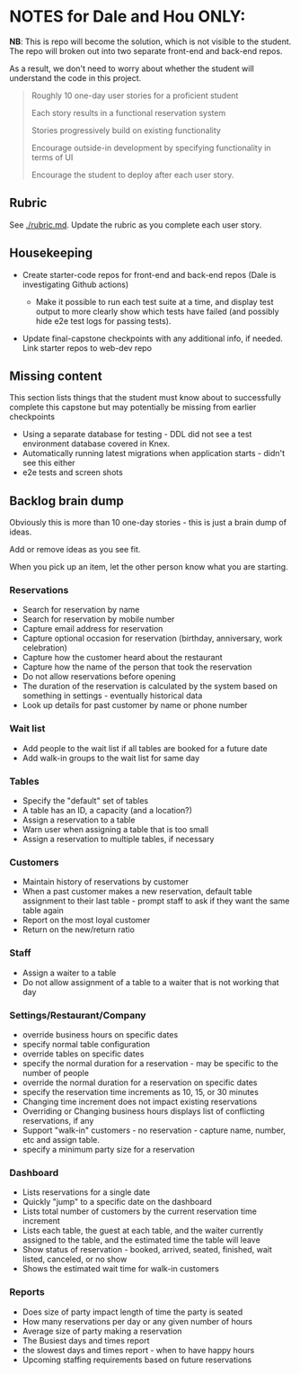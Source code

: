 # NOTES for Dale and Hou ONLY:

**NB**: This is repo will become the solution, which is not visible to the student. The repo will broken out into two separate front-end and back-end repos.

As a result, we don't need to worry about whether the student will understand the code in this project.

> Roughly 10 one-day user stories for a proficient student
>
> Each story results in a functional reservation system
>
> Stories progressively build on existing functionality
>
> Encourage outside-in development by specifying functionality in terms of UI
>
> Encourage the student to deploy after each user story.

## Rubric

See [./rubric.md](./rubric.md). Update the rubric as you complete each user story.

## Housekeeping

- Create starter-code repos for front-end and back-end repos (Dale is investigating Github actions)

  - Make it possible to run each test suite at a time, and display test output to more clearly show which tests have failed (and possibly hide e2e test logs for passing tests).

- Update final-capstone checkpoints with any additional info, if needed. Link starter repos to web-dev repo

## Missing content

This section lists things that the student must know about to successfully complete this capstone but may potentially be missing from earlier checkpoints

- Using a separate database for testing - DDL did not see a test environment database covered in Knex.
- Automatically running latest migrations when application starts - didn't see this either
- e2e tests and screen shots

## Backlog brain dump

Obviously this is more than 10 one-day stories - this is just a brain dump of ideas.

Add or remove ideas as you see fit.

When you pick up an item, let the other person know what you are starting.

### Reservations

- Search for reservation by name
- Search for reservation by mobile number
- Capture email address for reservation
- Capture optional occasion for reservation (birthday, anniversary, work celebration)
- Capture how the customer heard about the restaurant
- Capture how the name of the person that took the reservation
- Do not allow reservations before opening
- The duration of the reservation is calculated by the system based on something in settings - eventually historical data
- Look up details for past customer by name or phone number

### Wait list

- Add people to the wait list if all tables are booked for a future date
- Add walk-in groups to the wait list for same day

### Tables

- Specify the "default" set of tables
- A table has an ID, a capacity (and a location?)
- Assign a reservation to a table
- Warn user when assigning a table that is too small
- Assign a reservation to multiple tables, if necessary

### Customers

- Maintain history of reservations by customer
- When a past customer makes a new reservation, default table assignment to their last table - prompt staff to ask if they want the same table again
- Report on the most loyal customer
- Return on the new/return ratio

### Staff

- Assign a waiter to a table
- Do not allow assignment of a table to a waiter that is not working that day

### Settings/Restaurant/Company

- override business hours on specific dates
- specify normal table configuration
- override tables on specific dates
- specify the normal duration for a reservation - may be specific to the number of people
- override the normal duration for a reservation on specific dates
- specify the reservation time increments as 10, 15, or 30 minutes
- Changing time increment does not impact existing reservations
- Overriding or Changing business hours displays list of conflicting reservations, if any
- Support "walk-in" customers - no reservation - capture name, number, etc and assign table.
- specify a minimum party size for a reservation

### Dashboard

- Lists reservations for a single date
- Quickly "jump" to a specific date on the dashboard
- Lists total number of customers by the current reservation time increment
- Lists each table, the guest at each table, and the waiter currently assigned to the table, and the estimated time the table will leave
- Show status of reservation - booked, arrived, seated, finished, wait listed, canceled, or no show
- Shows the estimated wait time for walk-in customers

### Reports

- Does size of party impact length of time the party is seated
- How many reservations per day or any given number of hours
- Average size of party making a reservation
- The Busiest days and times report
- the slowest days and times report - when to have happy hours
- Upcoming staffing requirements based on future reservations
